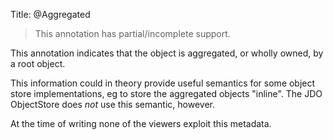 Title: @Aggregated


> This annotation has partial/incomplete support.

This annotation indicates that the object is aggregated, or wholly owned, by a root object.

This information could in theory provide useful semantics for some object store implementations, eg to store the aggregated objects "inline".  The JDO ObjectStore does *not* use this semantic, however.

At the time of writing none of the viewers exploit this metadata.

